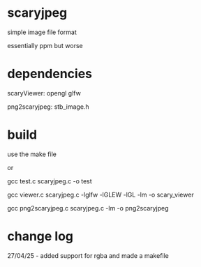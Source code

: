 # scaryjpeg
simple image file format

essentially ppm but worse

# dependencies
scaryViewer: opengl glfw

png2scaryjpeg: stb_image.h

# build 
use the make file

or

gcc test.c scaryjpeg.c -o test

gcc viewer.c scaryjpeg.c -lglfw -lGLEW -lGL -lm -o scary_viewer

gcc png2scaryjpeg.c scaryjpeg.c -lm -o png2scaryjpeg

# change log
27/04/25 - added support for rgba and made a makefile
